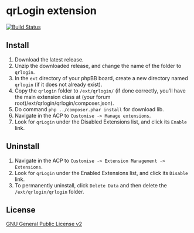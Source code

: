 ﻿# qrLogin extension

[![Build Status](https://travis-ci.org/qrLogin/phpbb_ext.svg?branch=master)](https://travis-ci.org/qrLogin/phpbb_ext)

## Install

1. Download the latest release.
2. Unzip the downloaded release, and change the name of the folder to `qrlogin`.
3. In the `ext` directory of your phpBB board, create a new directory named `qrlogin` (if it does not already exist).
4. Copy the `qrlogin` folder to `/ext/qrlogin/` (if done correctly, you'll have the main extension class at (your forum root)/ext/qrlogin/qrlogin/composer.json).
5. Do command `php ../composer.phar install` for download lib.
6. Navigate in the ACP to `Customise -> Manage extensions`.
7. Look for `qrLogin` under the Disabled Extensions list, and click its `Enable` link.

## Uninstall

1. Navigate in the ACP to `Customise -> Extension Management -> Extensions`.
2. Look for `qrLogin` under the Enabled Extensions list, and click its `Disable` link.
3. To permanently uninstall, click `Delete Data` and then delete the `/ext/qrlogin/qrlogin` folder.

## License
[GNU General Public License v2](http://opensource.org/licenses/GPL-2.0)
